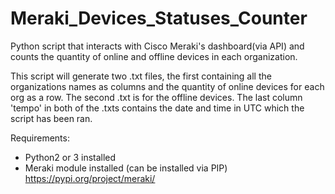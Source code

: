 # Meraki_Devices_Statuses_Counter
Python script that interacts with Cisco Meraki's dashboard(via API) and counts the quantity of online and offline devices in each organization.

This script will generate two .txt files, the first containing all the organizations names as columns and the quantity of online devices for each org as a row. The second .txt is for the offline devices. The last column 'tempo' in both of the .txts contains the date and time in UTC which the script has been ran.

Requirements:
- Python2 or 3 installed
- Meraki module installed (can be installed via PIP) https://pypi.org/project/meraki/
